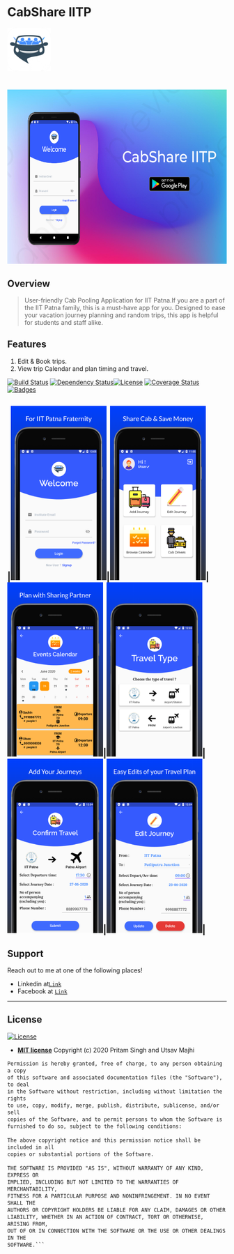 # CabShare IITP
<img src="https://github.com/utsavmajhi/Carpool_IITP/raw/master/Pictures/appstore.png" width="100" height="100" title="Cabshare" alt="Platform"></a>
#
<img src="https://github.com/utsavmajhi/Carpool_IITP/raw/master/Pictures/image1.jpeg" width="600" height="400" title="Cabshare" alt="Platform"></a>
## Overview
> User-friendly Cab Pooling Application for IIT Patna.If you are a part of the IIT Patna family, this is a must-have app for you. Designed to ease your vacation journey planning and random trips, this app is helpful for students and staff alike.
## Features
1. Edit & Book trips.
2. View trip Calendar and plan timing and travel.

[![Build Status](http://img.shields.io/travis/badges/badgerbadgerbadger.svg?style=flat-square)](https://travis-ci.org/badges/badgerbadgerbadger) [![Dependency Status](http://img.shields.io/gemnasium/badges/badgerbadgerbadger.svg?style=flat-square)](https://gemnasium.com/badges/badgerbadgerbadger)[![License](http://img.shields.io/:license-mit-blue.svg?style=flat-square)](http://badges.mit-license.org)  [![Coverage Status](http://img.shields.io/coveralls/badges/badgerbadgerbadger.svg?style=flat-square)](https://coveralls.io/r/badges/badgerbadgerbadger)[![Badges](http://img.shields.io/:badges-9/9-ff6799.svg?style=flat-square)](https://github.com/badges/badgerbadgerbadger)


|<img src="https://github.com/utsavmajhi/Carpool_IITP/blob/master/Pictures/screenshot_1.png" width="220" height="400" title="LoginPage" alt="LoginPage"></a>|<img src="https://github.com/utsavmajhi/Carpool_IITP/blob/master/Pictures/screenshot_2.png" width="220" height="400" title="RegisterPage" alt="RegisterPage"></a>|<img src="https://github.com/utsavmajhi/Carpool_IITP/blob/master/Pictures/screenshot_3.png" width="220" height="400" title="BookdetailsPage" alt="BookDetails"></a>|<img src="https://github.com/utsavmajhi/Carpool_IITP/blob/master/Pictures/screenshot_4.png" width="220" height="400" title="ProfilePage" alt="Profile"></a>|<img src="https://github.com/utsavmajhi/Carpool_IITP/blob/master/Pictures/screenshot_5.png" width="220" height="400" title="MyBooks" alt="MyBooks"></a>|<img src="https://github.com/utsavmajhi/Carpool_IITP/blob/master/Pictures/screenshot_6.png" width="220" height="400" title="AddBook" alt="Add Books"></a>|
-

## Support

Reach out to me at one of the following places!

- Linkedin at<a href="https://www.linkedin.com/in/utsav-majhi/" target="_blank">`Link`</a>
- Facebook at <a href="https://www.facebook.com/utsav.majhi.3" target="_blank">`Link`</a>


---

## License

[![License](http://img.shields.io/:license-mit-blue.svg?style=flat-square)](http://badges.mit-license.org)

- **[MIT license](http://opensource.org/licenses/mit-license.php)**
Copyright (c) 2020 Pritam Singh and Utsav Majhi
```MIT License
Permission is hereby granted, free of charge, to any person obtaining a copy
of this software and associated documentation files (the "Software"), to deal
in the Software without restriction, including without limitation the rights
to use, copy, modify, merge, publish, distribute, sublicense, and/or sell
copies of the Software, and to permit persons to whom the Software is
furnished to do so, subject to the following conditions:

The above copyright notice and this permission notice shall be included in all
copies or substantial portions of the Software.

THE SOFTWARE IS PROVIDED "AS IS", WITHOUT WARRANTY OF ANY KIND, EXPRESS OR
IMPLIED, INCLUDING BUT NOT LIMITED TO THE WARRANTIES OF MERCHANTABILITY,
FITNESS FOR A PARTICULAR PURPOSE AND NONINFRINGEMENT. IN NO EVENT SHALL THE
AUTHORS OR COPYRIGHT HOLDERS BE LIABLE FOR ANY CLAIM, DAMAGES OR OTHER
LIABILITY, WHETHER IN AN ACTION OF CONTRACT, TORT OR OTHERWISE, ARISING FROM,
OUT OF OR IN CONNECTION WITH THE SOFTWARE OR THE USE OR OTHER DEALINGS IN THE
SOFTWARE.```

